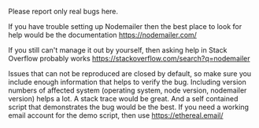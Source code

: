 Please report only real bugs here.

If you have trouble setting up Nodemailer then the best place to look for help would be the documentation https://nodemailer.com/

If you still can't manage it out by yourself, then asking help in Stack Overflow probably works https://stackoverflow.com/search?q=nodemailer

Issues that can not be reproduced are closed by default, so make sure you include enough information that helps to verify the bug. Including version numbers of affected system (operating system, node version, nodemailer version) helps a lot. A stack trace would be great. And a self contained script that demonstrates the bug would be the best. If you need a working email account for the demo script, then use https://ethereal.email/
